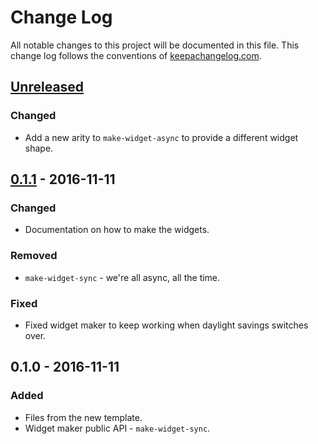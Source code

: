 # Change Log
All notable changes to this project will be documented in this file. This change log follows the conventions of [keepachangelog.com](http://keepachangelog.com/).

## [Unreleased]
### Changed
- Add a new arity to `make-widget-async` to provide a different widget shape.

## [0.1.1] - 2016-11-11
### Changed
- Documentation on how to make the widgets.

### Removed
- `make-widget-sync` - we're all async, all the time.

### Fixed
- Fixed widget maker to keep working when daylight savings switches over.

## 0.1.0 - 2016-11-11
### Added
- Files from the new template.
- Widget maker public API - `make-widget-sync`.

[Unreleased]: https://github.com/your-name/adventofcode-2016/compare/0.1.1...HEAD
[0.1.1]: https://github.com/your-name/adventofcode-2016/compare/0.1.0...0.1.1
